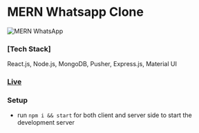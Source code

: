 # MERN Whatsapp Clone

![MERN WhatsApp](https://i.ibb.co/ZVCv1zx/Web-capture-14-10-2021-202220-whatsapp-clone-borhan-netlify-app.jpg)

### [Tech Stack]

React.js, Node.js, MongoDB, Pusher, Express.js, Material UI

### [Live](https://whatsapp-clone-borhan.netlify.app/)

### Setup

- run `npm i && start` for both client and server side to start the development server

